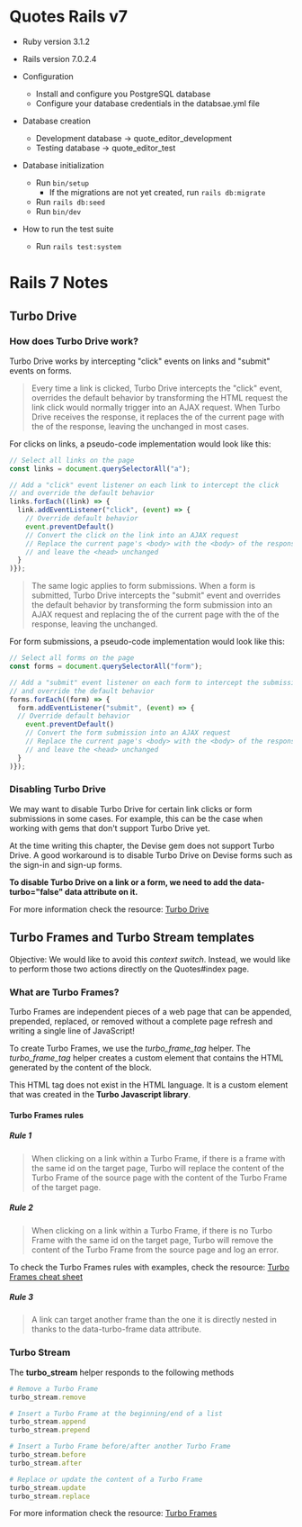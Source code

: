 # Quotes Rails v7

* Ruby version 3.1.2
* Rails version 7.0.2.4

* Configuration
	* Install and configure you PostgreSQL database 
	* Configure your database credentials in the databsae.yml file

* Database creation
  * Development database -> quote_editor_development
  * Testing database     -> quote_editor_test

* Database initialization
  * Run `bin/setup`
    * If the migrations are not yet created, run `rails db:migrate`
  * Run `rails db:seed`
  * Run `bin/dev`

* How to run the test suite
  * Run `rails test:system`

# Rails 7 Notes

## Turbo Drive

### How does Turbo Drive work?

Turbo Drive works by intercepting "click" events on links and "submit" events on forms.

> Every time a link is clicked, Turbo Drive intercepts the "click" event, overrides the default behavior by transforming the HTML request the link click would normally trigger into an AJAX request. When Turbo Drive receives the response, it replaces the <body> of the current page with the <body> of the response, leaving the <head> unchanged in most cases.

For clicks on links, a pseudo-code implementation would look like this:

```javascript
// Select all links on the page
const links = document.querySelectorAll("a");

// Add a "click" event listener on each link to intercept the click
// and override the default behavior
links.forEach((link) => {
  link.addEventListener("click", (event) => {
    // Override default behavior
    event.preventDefault()
    // Convert the click on the link into an AJAX request
    // Replace the current page's <body> with the <body> of the response
    // and leave the <head> unchanged
  }
)});
```

> The same logic applies to form submissions. When a form is submitted, Turbo Drive intercepts the "submit" event and overrides the default behavior by transforming the form submission into an AJAX request and replacing the <body> of the current page with the <body> of the response, leaving the <head> unchanged.

For form submissions, a pseudo-code implementation would look like this:

```javascript
// Select all forms on the page
const forms = document.querySelectorAll("form");

// Add a "submit" event listener on each form to intercept the submission
// and override the default behavior
forms.forEach((form) => {
  form.addEventListener("submit", (event) => {
  // Override default behavior
    event.preventDefault()
    // Convert the form submission into an AJAX request
    // Replace the current page's <body> with the <body> of the response
    // and leave the <head> unchanged
  }
)});
```

### Disabling Turbo Drive

We may want to disable Turbo Drive for certain link clicks or form submissions in some cases. For example, this can be the case when working with gems that don't support Turbo Drive yet.

At the time writing this chapter, the Devise gem does not support Turbo Drive. A good workaround is to disable Turbo Drive on Devise forms such as the sign-in and sign-up forms.

**To disable Turbo Drive on a link or a form, we need to add the data-turbo="false" data attribute on it.**

For more information check the resource: [Turbo Drive](https://www.hotrails.dev/turbo-rails/turbo-drive)

## Turbo Frames and Turbo Stream templates

Objective: We would like to avoid this _context switch_. Instead, we would like to perform those two actions directly on the Quotes#index page.
### What are Turbo Frames?

Turbo Frames are independent pieces of a web page that can be appended, prepended, replaced, or removed without a complete page refresh and writing a single line of JavaScript!

To create Turbo Frames, we use the *turbo_frame_tag* helper. The *turbo_frame_tag* helper creates a **<turbo-frame>** custom element that contains the HTML generated by the content of the block.

This *<turbo-frame>* HTML tag does not exist in the HTML language. It is a custom element that was created in the **Turbo Javascript library**.

#### Turbo Frames rules

##### Rule 1 

> When clicking on a link within a Turbo Frame, if there is a frame with the same id on the target page, Turbo will replace the content of the Turbo Frame of the source page with the content of the Turbo Frame of the target page.

##### Rule 2

> When clicking on a link within a Turbo Frame, if there is no Turbo Frame with the same id on the target page, Turbo will remove the content of the Turbo Frame from the source page and log an error.

To check the Turbo Frames rules with examples, check the resource: [Turbo Frames cheat sheet](https://www.hotrails.dev/turbo-rails/turbo-frames-and-turbo-streams#:~:text=Turbo%20Frames%20cheat%20sheet)

##### Rule 3

> A link can target another frame than the one it is directly nested in thanks to the data-turbo-frame data attribute.

### Turbo Stream

The **turbo_stream** helper responds to the following methods

```ruby
# Remove a Turbo Frame
turbo_stream.remove

# Insert a Turbo Frame at the beginning/end of a list
turbo_stream.append
turbo_stream.prepend

# Insert a Turbo Frame before/after another Turbo Frame
turbo_stream.before
turbo_stream.after

# Replace or update the content of a Turbo Frame
turbo_stream.update
turbo_stream.replace
```



For more information check the resource: [Turbo Frames](https://www.hotrails.dev/turbo-rails/turbo-frames-and-turbo-streams)

